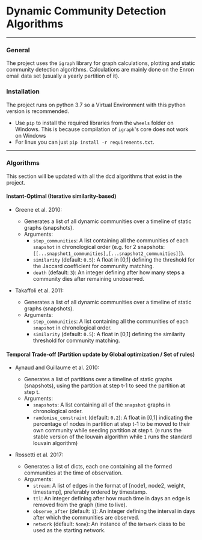 # Dynamic Community Detection Algorithms

***

### General

The project uses the `igraph` library for graph calculations, plotting and static community detection algorithms.
Calculations are mainly done on the Enron email data set (usually a yearly partition of it).

### Installation

The project runs on python 3.7 so a Virtual Environment with this python version is recommended. 
* Use `pip` to install the required libraries from the `wheels` folder on Windows.
This is because compilation of `igraph`'s core does not work on Windows
* For linux you can just `pip install -r requirements.txt`.

***

### Algorithms

This section will be updated with all the dcd algorithms that exist in the project.

#### Instant-Optimal (Iterative similarity-based)

* Greene et al. 2010:
    * Generates a list of all dynamic communities over a timeline of static graphs (snapshots).
    * Arguments:
        * `step_communities`: A list containing all the communities of each `snapshot` in chronological order
        (e.g. for 2 snapshots: `[[...snapshot1_communities],[...snapshot2_communities]]`).
        * `similarity` (default: `0.5`): A float in [0,1] defining the threshold for the Jaccard coefficient for community matching.
        * `death` (default: `3`): An integer defining after how many steps a community dies after remaining unobserved.

* Takaffoli et al. 2011:
    * Generates a list of all dynamic communities over a timeline of static graphs (snapshots).
    * Arguments:
        * `step_communities`: A list containing all the communities of each `snapshot` in chronological order.
        * `similarity` (default: `0.5`): A float in [0,1] defining the similarity threshold for community matching.

#### Temporal Trade-off (Partition update by Global optimization / Set of rules)

* Aynaud and Guillaume et al. 2010:
    * Generates a list of partitions over a timeline of static graphs (snapshots), using the partition at step t-1 to seed the partition at step t.
    * Arguments:
        * `snapshots`: A list containing all of the `snapshot` graphs in chronological order.
        * `randomise_constraint` (default: `0.2`): A float in [0,1] indicating the percentage of nodes in partition at step t-1 to be moved to their own community while seeding partition at step t.
        (`0` runs the stable version of the louvain algorithm while `1` runs the standard louvain algorithm)

* Rossetti et al. 2017:
   * Generates a list of dicts, each one containing all the formed communities at the time of observation.
   * Arguments:
      * `stream`: A list of edges in the format of [node1, node2, weight, timestamp], preferably ordered by timestamp.
      * `ttl`: An integer defining after how much time in days an edge is removed from the graph (time to live).
      * `observe_after` (default: `1`): An integer defining the interval in days after which the communities are observed.
      * `network` (default: `None`): An instance of the `Network` class to be used as the starting network.
